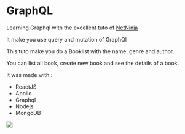 # GraphQL

Learning Graphql with the excellent tuto of <a href="https://www.youtube.com/watch?v=Y0lDGjwRYKw&list=PL4cUxeGkcC9iK6Qhn-QLcXCXPQUov1U7f">NetNinja</a>

It make you use query and mutation of GraphQl

This tuto make you do a Booklist with the name, genre and author.

You can list all book, create new book and see the details of a book.

It was made with :
  - ReactJS
  - Apollo
  - Graphql
  - Nodejs
  - MongoDB

<image src="screen.png">
